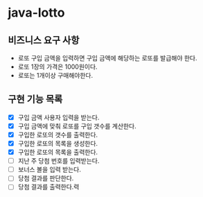 # java-lotto

## 비즈니스 요구 사항
- 로또 구입 금액을 입력하면 구입 금액에 해당하는 로또를 발급해야 한다.
- 로또 1장의 가격은 1000원이다.
- 로또는 1개이상 구매해야한다.

## 구현 기능 목록
- [x] 구입 금액 사용자 입력을 받는다.
- [x] 구입 금액에 맞춰 로또를 구입 갯수를 계산한다.
- [x] 구입한 로또의 갯수를 출력한다.
- [x] 구입한 로또의 목록을 생성한다.
- [x] 구입한 로또의 목록을 출력한다.
- [ ] 지난 주 당첨 번호를 입력받는다.
- [ ] 보너스 볼을 입력 받는다.
- [ ] 당첨 결과를 판단한다.
- [ ] 당첨 결과를 출력한다.력